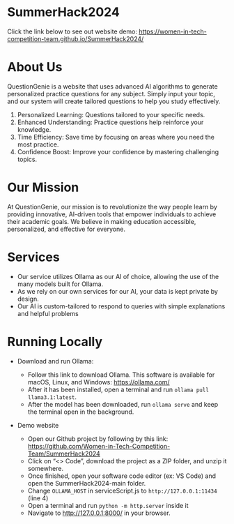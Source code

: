 # SummerHack2024

Click the link below to see out website demo: https://women-in-tech-competition-team.github.io/SummerHack2024/

# About Us
QuestionGenie is a website that uses advanced AI algorithms to generate personalized practice questions for any subject. Simply input your topic, and our system will create tailored questions to help you study effectively.
1. Personalized Learning: Questions tailored to your specific needs.
2. Enhanced Understanding: Practice questions help reinforce your knowledge.
3. Time Efficiency: Save time by focusing on areas where you need the most practice.
4. Confidence Boost: Improve your confidence by mastering challenging topics.

# Our Mission
At QuestionGenie, our mission is to revolutionize the way people learn by providing innovative, AI-driven tools that empower individuals to achieve their academic goals. We believe in making education accessible, personalized, and effective for everyone.

# Services
- Our service utilizes Ollama as our AI of choice, allowing the use of the many models built for Ollama.
- As we rely on our own services for our AI, your data is kept private by design.
- Our AI is custom-tailored to respond to queries  with simple explanations and helpful problems

# Running Locally

- Download and run Ollama:
  - Follow this link to download Ollama. This software is available for macOS, Linux, and Windows: https://ollama.com/
  - After it has been installed, open a terminal and run `ollama pull llama3.1:latest`.
  - After the model has been downloaded, run `ollama serve` and keep the terminal open in the background.

- Demo website
  - Open our Github project by following by this link: https://github.com/Women-in-Tech-Competition-Team/SummerHack2024
  - Click on “<> Code”, download the project as a ZIP folder, and unzip it somewhere.	
  - Once finished, open your software code editor (ex: VS Code) and open the SummerHack2024-main folder.
  - Change `OLLAMA_HOST` in serviceScript.js to `http://127.0.0.1:11434` (line 4)
  - Open a terminal and run `python -m http.server` inside it
  - Navigate to http://127.0.0.1:8000/ in your browser.
